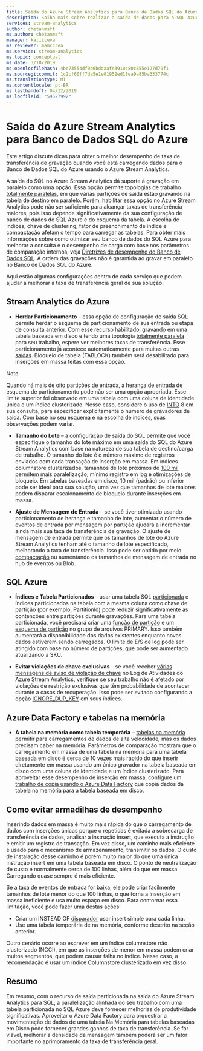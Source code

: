 ```yaml
---
title: Saída do Azure Stream Analytics para Banco de Dados SQL do Azure
description: Saiba mais sobre realizar a saída de dados para o SQL Azure do Azure Stream Analytics e alcançar maiores taxas de transferência de gravação.
services: stream-analytics
author: chetanmsft
ms.author: chetanmsft
manager: katiiceva
ms.reviewer: mamccrea
ms.service: stream-analytics
ms.topic: conceptual
ms.date: 3/18/2019
ms.openlocfilehash: 4be73554df0b6bddaafe3910c80c855e127d79f1
ms.sourcegitcommit: 1c2cf60ff7da5e1e01952ed18ea9a85ba333774c
ms.translationtype: MT
ms.contentlocale: pt-BR
ms.lasthandoff: 04/12/2019
ms.locfileid: "59527992"
---
```

# <a name="azure-stream-analytics-output-to-azure-sql-database"></a>Saída do Azure Stream Analytics para Banco de Dados SQL do Azure

Este artigo discute dicas para obter o melhor desempenho de taxa de transferência de gravação quando você está carregando dados para o Banco de Dados SQL do Azure usando o Azure Stream Analytics.

A saída do SQL no Azure Stream Analytics dá suporte à gravação em paralelo como uma opção. Essa opção permite topologias de trabalho [totalmente paralelas](stream-analytics-parallelization.md#embarrassingly-parallel-jobs), em que várias partições de saída estão gravando na tabela de destino em paralelo. Porém, habilitar essa opção no Azure Stream Analytics pode não ser suficiente para alcançar taxas de transferência maiores, pois isso depende significativamente da sua configuração de banco de dados do SQL Azure e do esquema da tabela. A escolha de índices, chave de clustering, fator de preenchimento de índice e compactação afetam o tempo para carregar as tabelas. Para obter mais informações sobre como otimizar seu banco de dados do SQL Azure para melhorar a consulta e o desempenho de carga com base nos parâmetros de comparação internos, veja [Diretrizes de desempenho do Banco de Dados SQL](../sql-database/sql-database-performance-guidance.md). A ordem das gravações não é garantida ao gravar em paralelo no Banco de Dados SQL do Azure.

Aqui estão algumas configurações dentro de cada serviço que podem ajudar a melhorar a taxa de transferência geral de sua solução.

## <a name="azure-stream-analytics"></a>Stream Analytics do Azure

- **Herdar Particionamento** – essa opção de configuração de saída SQL permite herdar o esquema de particionamento de sua entrada ou etapa de consulta anterior. Com esse recurso habilitado, gravando em uma tabela baseada em disco e tendo uma topologia [totalmente paralela](stream-analytics-parallelization.md#embarrassingly-parallel-jobs) para seu trabalho, espere ver melhores taxas de transferência. Esse particionamento já acontece automaticamente para muitas outras [saídas](stream-analytics-parallelization.md#partitions-in-sources-and-sinks). Bloqueio de tabela (TABLOCK) também será desabilitado para inserções em massa feitas com essa opção.

> [!NOTE] 
> Quando há mais de oito partições de entrada, a herança de entrada de esquema de particionamento pode não ser uma opção apropriada. Esse limite superior foi observado em uma tabela com uma coluna de identidade única e um índice clusterizado. Nesse caso, considere o uso de [INTO](https://docs.microsoft.com/stream-analytics-query/into-azure-stream-analytics#into-shard-count) 8 em sua consulta, para especificar explicitamente o número de gravadores de saída. Com base no seu esquema e na escolha de índices, suas observações podem variar.

- **Tamanho do Lote** – a configuração de saída do SQL permite que você especifique o tamanho do lote máximo em uma saída do SQL do Azure Stream Analytics com base na natureza de sua tabela de destino/carga de trabalho. O tamanho do lote é o número máximo de registros enviados com cada transação de inserção em massa. Em índices columnstore clusterizados, tamanhos de lote próximos de [100 mil](https://docs.microsoft.com/sql/relational-databases/indexes/columnstore-indexes-data-loading-guidance) permitem mais paralelização, mínimo registro em log e otimizações de bloqueio. Em tabelas baseadas em disco, 10 mil (padrão) ou inferior pode ser ideal para sua solução, uma vez que tamanhos de lote maiores podem disparar escalonamento de bloqueio durante inserções em massa.

- **Ajuste de Mensagem de Entrada** – se você tiver otimizado usando particionamento de herança e tamanho de lote, aumentar o número de eventos de entrada por mensagem por partição ajudará a incrementar ainda mais sua taxa de transferência de gravação. O ajuste de mensagem de entrada permite que os tamanhos de lote do Azure Stream Analytics tenham até o tamanho de lote especificado, melhorando a taxa de transferência. Isso pode ser obtido por meio [compactação](stream-analytics-define-inputs.md) ou aumentando os tamanhos de mensagem de entrada no hub de eventos ou Blob.

## <a name="sql-azure"></a>SQL Azure

- **Índices e Tabela Particionados** – usar uma tabela SQL [particionada](https://docs.microsoft.com/sql/relational-databases/partitions/partitioned-tables-and-indexes?view=sql-server-2017) e índices particionados na tabela com a mesma coluna como chave de partição (por exemplo, PartitionId) pode reduzir significativamente as contenções entre partições durante gravações. Para uma tabela particionada, você precisará criar uma [função de partição](https://docs.microsoft.com/sql/t-sql/statements/create-partition-function-transact-sql?view=sql-server-2017) e um [esquema de partição](https://docs.microsoft.com/sql/t-sql/statements/create-partition-scheme-transact-sql?view=sql-server-2017) no grupo de arquivos PRIMARY. Isso também aumentará a disponibilidade dos dados existentes enquanto novos dados estiverem sendo carregados. O limite de E/S de log pode ser atingido com base no número de partições, que pode ser aumentado atualizando a SKU.

- **Evitar violações de chave exclusivas** – se você receber [várias mensagens de aviso de violação de chave](stream-analytics-common-troubleshooting-issues.md#handle-duplicate-records-in-azure-sql-database-output) no Log de Atividades do Azure Stream Analytics, verifique se seu trabalho não é afetado por violações de restrição exclusivas que têm probabilidade de acontecer durante a casos de recuperação. Isso pode ser evitado configurando a opção [IGNORE\_DUP\_KEY](stream-analytics-common-troubleshooting-issues.md#handle-duplicate-records-in-azure-sql-database-output) em seus índices.

## <a name="azure-data-factory-and-in-memory-tables"></a>Azure Data Factory e tabelas na memória

- **A tabela na memória como tabela temporária** – [tabelas na memória](/sql/relational-databases/in-memory-oltp/in-memory-oltp-in-memory-optimization) permitir para carregamentos de dados de alta velocidade, mas os dados precisam caber na memória. Parâmetros de comparação mostram que o carregamento em massa de uma tabela na memória para uma tabela baseada em disco é cerca de 10 vezes mais rápido do que inserir diretamente em massa usando um único gravador na tabela baseada em disco com uma coluna de identidade e um índice clusterizado. Para aproveitar esse desempenho de inserção em massa, configure um [trabalho de cópia usando o Azure Data Factory](../data-factory/connector-azure-sql-database.md) que copia dados da tabela na memória para a tabela baseada em disco.

## <a name="avoiding-performance-pitfalls"></a>Como evitar armadilhas de desempenho
Inserindo dados em massa é muito mais rápida do que o carregamento de dados com inserções únicas porque o repetidas é evitada a sobrecarga de transferência de dados, analisar a instrução insert, que executa a instrução e emitir um registro de transação. Em vez disso, um caminho mais eficiente é usado para o mecanismo de armazenamento, transmitir os dados. O custo de instalação desse caminho é porém muito maior do que uma única instrução insert em uma tabela baseada em disco. O ponto de neutralização de custo é normalmente cerca de 100 linhas, além do que em massa Carregando quase sempre é mais eficiente. 

Se a taxa de eventos de entrada for baixa, ele pode criar facilmente tamanhos de lote menor do que 100 linhas, o que torna a inserção em massa ineficiente e usa muito espaço em disco. Para contornar essa limitação, você pode fazer uma destas ações:
* Criar um INSTEAD OF [disparador](/sql/t-sql/statements/create-trigger-transact-sql) usar insert simple para cada linha.
* Use uma tabela temporária de na memória, conforme descrito na seção anterior.

Outro cenário ocorre ao escrever em um índice columnstore não clusterizado (NCCI), em que as inserções de menor em massa podem criar muitos segmentos, que podem causar falha no índice. Nesse caso, a recomendação é usar um índice Columnstore clusterizado em vez disso.

## <a name="summary"></a>Resumo

Em resumo, com o recurso de saída particionada na saída do Azure Stream Analytics para SQL, a paralelização alinhada do seu trabalho com uma tabela particionada no SQL Azure deve fornecer melhorias de produtividade significativas. Aproveitar o Azure Data Factory para orquestrar a movimentação de dados de uma tabela Na Memória para tabelas baseadas em Disco pode fornecer grandes ganhos de taxa de transferência. Se for viável, melhorar a densidade da mensagem também poderá ser um fator importante no aprimoramento da taxa de transferência geral.
